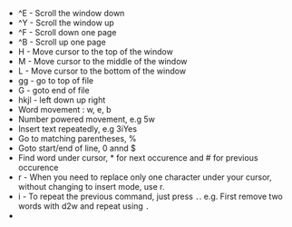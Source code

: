 - ^E - Scroll the window down
- ^Y - Scroll the window up
- ^F - Scroll down one page
- ^B - Scroll up one page
- H  - Move cursor to the top of the window
- M  - Move cursor to the middle of the window
- L  - Move cursor to the bottom of the window
- gg - go to top of file
- G - goto end of file
- hkjl - left down up right
- Word movement : w, e, b
- Number powered movement, e.g 5w
- Insert text repeatedly, e.g 3iYes
- Go to matching parentheses, %
- Goto start/end of line, 0 annd $
- Find word under cursor, * for next occurence and # for previous occurence
- r - When you need to replace only one character under your cursor, without changing to insert mode, use r.
- i - To repeat the previous command, just press `.`. e.g. First remove two words with d2w and repeat using `.` 
-  

